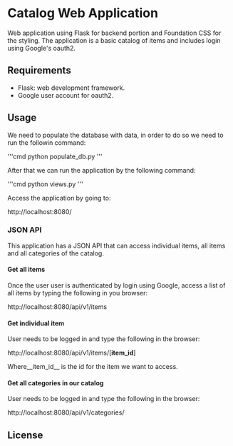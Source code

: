 # Catalog Web Application

Web application using Flask for backend portion and Foundation CSS for the styling.
The application is a basic catalog of items and includes login using Google's oauth2.

## Requirements

- Flask: web development framework.
- Google user account for oauth2.

## Usage

We need to populate the database with data, in order to do so we need to run the followin command:

'''cmd
python populate_db.py
'''

After that we can run the application by the following command:

'''cmd
python views.py
'''

Access the application by going to:

http://localhost:8080/

### JSON API

This application has a JSON API that can access individual items, all items and all categories of the catalog.

#### Get all items

Once the user user is authenticated by login using Google, access a list of all items by typing the following in you browser:

http://localhost:8080/api/v1/items

#### Get individual item

User needs to be logged in and type the following in the browser:

http://localhost:8080/api/v1/items/[__item\_id__]

Where__item\_id__ is the id for the item we want to access.

#### Get all categories in our catalog

User needs to be logged in and type the following in the browser:

http://localhost:8080/api/v1/categories/

## License
